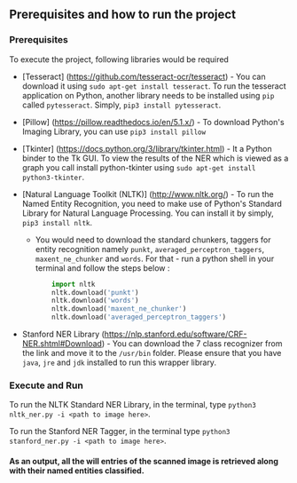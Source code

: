 ## Prerequisites and how to run the project

### Prerequisites
To execute the project, following libraries would be required

- [Tesseract] (https://github.com/tesseract-ocr/tesseract) -  You can download it using ```sudo apt-get install tesseract```. To run the tesseract application on Python, another library needs to be installed using ```pip``` called ```pytesseract```. Simply, ```pip3 install pytesseract```.

- [Pillow] (https://pillow.readthedocs.io/en/5.1.x/) - To download Python's Imaging Library, you can use ```pip3 install pillow```

- [Tkinter] (https://docs.python.org/3/library/tkinter.html) - It a Python binder to the Tk GUI. To view the results of the NER which is viewed as a graph you call install python-tkinter using ```sudo apt-get install python3-tkinter```.

- [Natural Language Toolkit (NLTK)] (http://www.nltk.org/) - To run the Named Entity Recognition, you need to make use of Python's Standard Library for Natural Language Processing. You can install it by simply, ```pip3 install nltk```.
    - You would need to download the standard chunkers, taggers for entity recognition  namely ```punkt```, ```averaged_perceptron_taggers```, ```maxent_ne_chunker``` and ```words```. For that - run a python shell in your terminal and follow the steps below :  
        ``` python
            import nltk
            nltk.download('punkt')
            nltk.download('words')
            nltk.download('maxent_ne_chunker')
            nltk.download('averaged_perceptron_taggers')
        ```
- Stanford NER Library (https://nlp.stanford.edu/software/CRF-NER.shtml#Download) - You can download the 7 class recognizer from the link and move it to the ```/usr/bin``` folder. Please ensure that you have ```java```, ```jre``` and ```jdk``` installed to run this wrapper library.

### Execute and Run
To run the NLTK Standard NER Library, in the terminal, type ```python3 nltk_ner.py -i <path to image here>```.

To run the Stanford NER Tagger, in the terminal type ```python3 stanford_ner.py -i <path to image here>```.

#### As an output, all the will entries of the scanned image is retrieved along with their named entities classified. 
